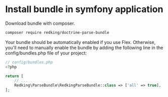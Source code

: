 # Install bundle in symfony application

Download bundle with composer.


```bash
composer require redking/doctrine-parse-bundle
```

Your bundle should be automatically enabled if you use Flex. Otherwise, you'll need to manually enable the bundle by adding the following line in the config/bundles.php file of your project:

``` php
// config/bundles.php
<?php

return [
    // ...
    Redking\ParseBundle\RedkingParseBundle::class => ['all' => true],
];
```